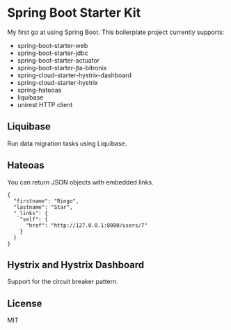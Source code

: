 # Spring Boot Starter Kit

My first go at using Spring Boot. This boilerplate project currently supports:

* spring-boot-starter-web
* spring-boot-starter-jdbc
* spring-boot-starter-actuator
* spring-boot-starter-jta-bitronix
* spring-cloud-starter-hystrix-dashboard
* spring-cloud-starter-hystrix
* spring-hateoas
* liquibase
* unirest HTTP client

## Liquibase
Run data migration tasks using Liquibase.

## Hateoas
You can return JSON objects with embedded links.
```
{
  "firstname": "Ringo",
  "lastname": "Star",
  "_links": {
    "self": {
      "href": "http://127.0.0.1:8080/users/7"
    }
  }
}
```

## Hystrix and Hystrix Dashboard
Support for the circuit breaker pattern.

## License
MIT
